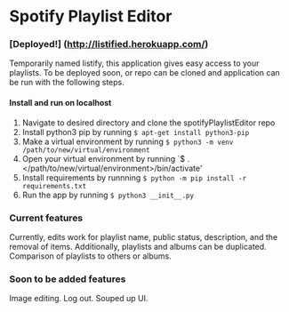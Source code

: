 # Spotify Playlist Editor
### [Deployed!] (http://listified.herokuapp.com/)
Temporarily named listify, this application gives easy access to your playlists. To be deployed soon, or repo can be cloned and application can be run with the following steps.
#### Install and run on localhost
1. Navigate to desired directory and clone the spotifyPlaylistEditor repo
2. Install python3 pip by running `$ apt-get install python3-pip`
4. Make a virtual environment by running `$ python3 -m venv /path/to/new/virtual/environment`
5. Open your virtual environment by running `$ . </path/to/new/virtual/environment>/bin/activate'
6. Install requirements by runnning `$ python -m pip install -r requirements.txt`
7. Run the app by running `$ python3 __init__.py`
### Current features
Currently, edits work for playlist name, public status, description, and the removal of items. Additionally, playlists and albums can be duplicated. Comparison of playlists to others or albums. 
### Soon to be added features
Image editing. Log out. Souped up UI.
